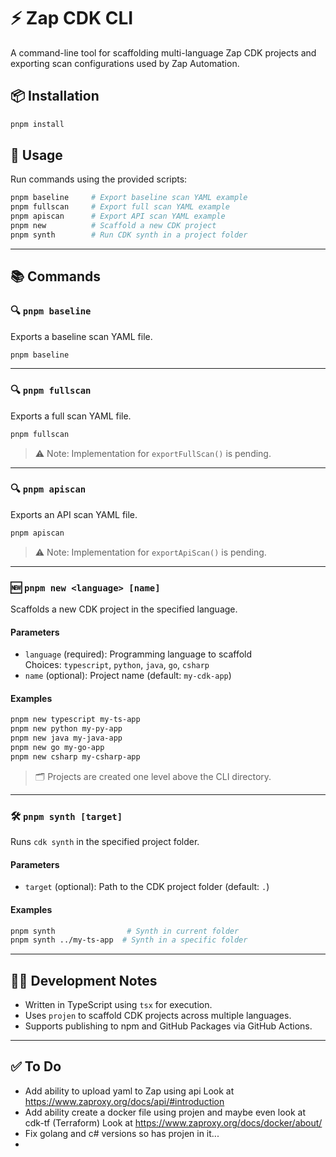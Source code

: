 
# ⚡️ Zap CDK CLI

A command-line tool for scaffolding multi-language Zap CDK projects and exporting scan configurations used by Zap Automation.

## 📦 Installation

```bash
pnpm install
```

## 🚀 Usage

Run commands using the provided scripts:

```bash
pnpm baseline     # Export baseline scan YAML example
pnpm fullscan     # Export full scan YAML example
pnpm apiscan      # Export API scan YAML example
pnpm new          # Scaffold a new CDK project
pnpm synth        # Run CDK synth in a project folder
```

---

## 📚 Commands

### 🔍 `pnpm baseline`

Exports a baseline scan YAML file.

```bash
pnpm baseline
```

---

### 🔍 `pnpm fullscan`

Exports a full scan YAML file.

```bash
pnpm fullscan
```

> ⚠️ Note: Implementation for `exportFullScan()` is pending.

---

### 🔍 `pnpm apiscan`

Exports an API scan YAML file.

```bash
pnpm apiscan
```

> ⚠️ Note: Implementation for `exportApiScan()` is pending.

---

### 🆕 `pnpm new <language> [name]`

Scaffolds a new CDK project in the specified language.

#### Parameters

- `language` (required): Programming language to scaffold  
  Choices: `typescript`, `python`, `java`, `go`, `csharp`
- `name` (optional): Project name (default: `my-cdk-app`)

#### Examples

```bash
pnpm new typescript my-ts-app
pnpm new python my-py-app
pnpm new java my-java-app
pnpm new go my-go-app
pnpm new csharp my-csharp-app
```

> 🗂️ Projects are created one level above the CLI directory.

---

### 🛠️ `pnpm synth [target]`

Runs `cdk synth` in the specified project folder.

#### Parameters

- `target` (optional): Path to the CDK project folder (default: `.`)

#### Examples

```bash
pnpm synth                # Synth in current folder
pnpm synth ../my-ts-app  # Synth in a specific folder
```

---

## 🧑‍💻 Development Notes

- Written in TypeScript using `tsx` for execution.
- Uses `projen` to scaffold CDK projects across multiple languages.
- Supports publishing to npm and GitHub Packages via GitHub Actions.

---

## ✅ To Do
- Add ability to upload yaml to Zap using api
  Look at https://www.zaproxy.org/docs/api/#introduction
- Add ability create a docker file using projen and maybe even look at cdk-tf (Terraform)
  Look at https://www.zaproxy.org/docs/docker/about/
- Fix golang and c# versions so has projen in it...
- 